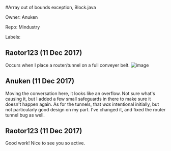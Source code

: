 #Array out of bounds exception, Block.java

Owner: Anuken

Repo: Mindustry

Labels: 

## Raotor123 (11 Dec 2017)

Occurs when I place a router/tunnel on a full conveyer belt.
![image](https://user-images.githubusercontent.com/25741824/33847783-012f9e94-deac-11e7-8ee5-2d29fc6aea3f.png)


## Anuken (11 Dec 2017)

Moving the conversation here, it looks like an overflow. Not sure what's causing it, but I added a few small safeguards in there to make sure it doesn't happen again. As for the tunnels, that _was_ intentional initially, but not particularly good design on my part. I've changed it, and fixed the router tunnel bug as well.

## Raotor123 (11 Dec 2017)

Good work! Nice to see you so active.

